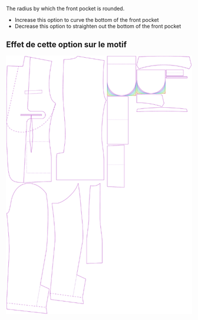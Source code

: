 
The radius by which the front pocket is rounded.

- Increase this option to curve the bottom of the front pocket
- Decrease this option to straighten out the bottom of the front pocket


## Effet de cette option sur le motif
![This image shows the effect of this option by superimposing several variants that have a different value for this option](jaeger_frontpocketradius_sample.svg "Effect of this option on the pattern")
